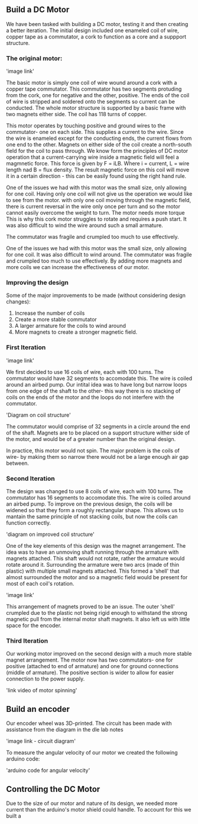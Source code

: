 ## Build a DC Motor
 

We have been tasked with building a DC motor, testing it and then creating a better iteration. The initial design included one enameled coil of wire, copper tape as a commutator, a cork to function as a core and a suppport structure.
 
### The original motor:
 
'image link'
 
The basic motor is simply one coil of wire wound around a cork with a copper tape commutator. This commutator has two segments protuding from the cork, one for negative and the other, positive. The ends of the coil of wire is stripped and soldered onto the segments so current can be conducted. 
The whole motor structure is supported by a basic frame with two magnets either side. The coil has 118 turns of copper.

This motor operates by touching positive and ground wires to the commutator- one on each side. This supplies a current to the wire. Since the wire is enameled except for the conducting ends, the current flows from one end to the other. Magnets on either side of the coil create a north-south field for the coil to pass through. We know form the principles of DC motor operation that a current-carrying wire inside a magnetic field will feel a magmnetic force. This force is given by F = iLB. Where i = current, L = wire length nad B = flux density. The result magnetic force on this coil will move it in a certain direction - this can be easily found using the right hand rule.

One of the issues we had with this motor was the small size, only allowing for one coil. Having only one coil will not give us the operation we would like to see from the motor. with only one coil moving through the magnetic field, there is current reversal in the wire only once per turn and so the motor cannot easily overcome the weight to turn. The motor needs more torque This is why this cork motor struggles to rotate and requires a push start. It was also difficult to wind the wire around such a small armature.

The commutator was fragile and crumpled too much to use effectively.

One of the issues we had with this motor was the small size, only allowing for one coil. It was also difficult to wind around. The commutator was fragile and crumpled too much to use effectively. By adding more magnets and more coils we can increase the effectiveness of our motor.
 
### Improving the design
 
Some of the major improvements to be made (without considering design changes):

 1. Increase the number of coils
 2. Create a more stable commutator
 3. A larger armature for the coils to wind around
 4. More magnets to create a stronger magnetic field. 


 
### First Iteration

'image link'

We first decided to use 16 coils of wire, each with 100 turns. The commutator would have 32 segments to accomodate this. The wire is coiled around an airbed pump. Our intital idea was to have long but narrow loops from one edge of the shaft to the other- this way there is no stacking of coils on the ends of the motor and the loops do not interfere with the commutator. 

'Diagram on coil structure'

 The commutator would comprise of 32 segments in a circle around the end of the shaft. Magnets are to be placed on a support structure wither side of the motor, and would be of a greater number than the original design.

In practice, this motor would not spin. The major problem is the coils of wire- by making them so narrow there would not be a large enough air gap between.

### Second Iteration
 
The design was changed to use 8 coils of wire, each with 100 turns. The commutator has 16 segments to accomodate this. The wire is coiled around an airbed pump. To improve on the previous design, the coils will be widened so that they form a roughly rectangular shape. This allows us to mantain the same principle of not stacking coils, but now the coils can function correctly.

'diagram on improved coil structure'

One of the key elements of this design was the magnet arrangement. The idea was to have an unmoving shaft running through the armature with magnets attached. This shaft would not rotate, rather the armature would rotate around it. Surrounding the armature were two arcs (made of thin plastic) with multiple small magnets attached. This formed a 'shell' that almost surrounded the motor and so a magnetic field would be present for most of each coil's rotation.

'image link'

This arrangement of magnets proved to be an issue. The outer 'shell' crumpled due to the plastic not being rigid enough to withstand the strong magnetic pull from the internal motor shaft magnets. It also left us with little space for the encoder.

### Third Iteration

Our working motor improved on the second design with a much more stable magnet arrangement. The motor now has two commutators- one for positive (attached to end of armature) and one for ground connections (middle of armature). The positive section is wider to allow for easier connection to the power supply.

'link video of motor spinning'

## Build an encoder

Our encoder wheel was 3D-printed. The circuit has been made with assistance from the diagram in the dle lab notes

'image link - circuit diagram'

To measure the angular velocity of our motor we created the following arduino code:

'arduino code for angular velocity'

## Controlling the DC Motor

Due to the size of our motor and nature of its design, we needed more current than the arduino's motor shield could handle. To account for this we built a 
